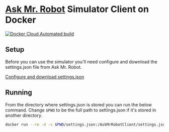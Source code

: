 # [Ask Mr. Robot](https://www.askmrrobot.com) Simulator Client on Docker

[![Docker Cloud Automated build](https://img.shields.io/docker/cloud/automated/gaffneyc/askmrrobot)](https://hub.docker.com/r/gaffneyc/askmrrobot)

## Setup

Before you can use the simulator you'll need configure and download the
settings.json file from Ask Mr. Robot.

[Configure and download settings.json](https://www.askmrrobot.com/wow/simulator/client)

## Running

From the directory where settings.json is stored you can run the below command.
Change `$PWD` to be the full path to settings.json if it's stored in another
directory.

```bash
docker run --rm -d -v $PWD/settings.json:/AskMrRobotClient/settings.json gaffneyc/askmrrobot
```
